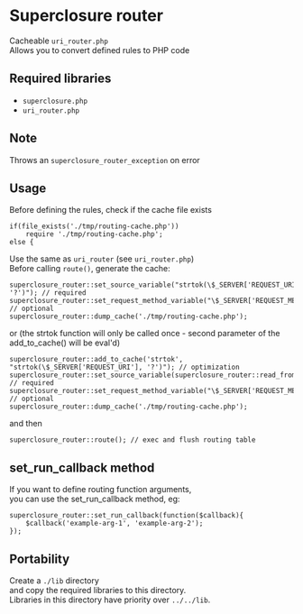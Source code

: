 # Superclosure router
Cacheable `uri_router.php`  
Allows you to convert defined rules to PHP code

## Required libraries
* `superclosure.php`
* `uri_router.php`

## Note
Throws an `superclosure_router_exception` on error

## Usage
Before defining the rules, check if the cache file exists
```
if(file_exists('./tmp/routing-cache.php'))
	require './tmp/routing-cache.php';
else {
```
Use the same as `uri_router` (see `uri_router.php`)  
Before calling `route()`, generate the cache:
```
superclosure_router::set_source_variable("strtok(\$_SERVER['REQUEST_URI'], '?')"); // required
superclosure_router::set_request_method_variable("\$_SERVER['REQUEST_METHOD']"); // optional
superclosure_router::dump_cache('./tmp/routing-cache.php');
```
or (the strtok function will only be called once - second parameter of the add_to_cache() will be eval'd)
```
superclosure_router::add_to_cache('strtok', "strtok(\$_SERVER['REQUEST_URI'], '?')"); // optimization
superclosure_router::set_source_variable(superclosure_router::read_from_cache('strtok')); // required
superclosure_router::set_request_method_variable("\$_SERVER['REQUEST_METHOD']"); // optional
superclosure_router::dump_cache('./tmp/routing-cache.php');
```
and then
```
superclosure_router::route(); // exec and flush routing table
```

## set_run_callback method
If you want to define routing function arguments,  
you can use the set_run_callback method, eg:
```
superclosure_router::set_run_callback(function($callback){
	$callback('example-arg-1', 'example-arg-2');
});
```

## Portability
Create a `./lib` directory  
and copy the required libraries to this directory.  
Libraries in this directory have priority over `../../lib`.
